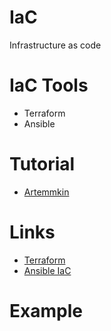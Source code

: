 # IaC
Infrastructure as code


# IaC Tools
* Terraform
* Ansible

# Tutorial
*  [Artemmkin](https://github.com/Artemmkin/infrastructure-as-code-tutorial)

# Links
*  [Terraform](https://blog.gruntwork.io/why-we-use-terraform-and-not-chef-puppet-ansible-saltstack-or-cloudformation-7989dad2865c)
*  [Ansible IaC](https://medium.com/@tomwwright/automation-with-ansible-introduction-ccfa1baf8f5c)

# Example
